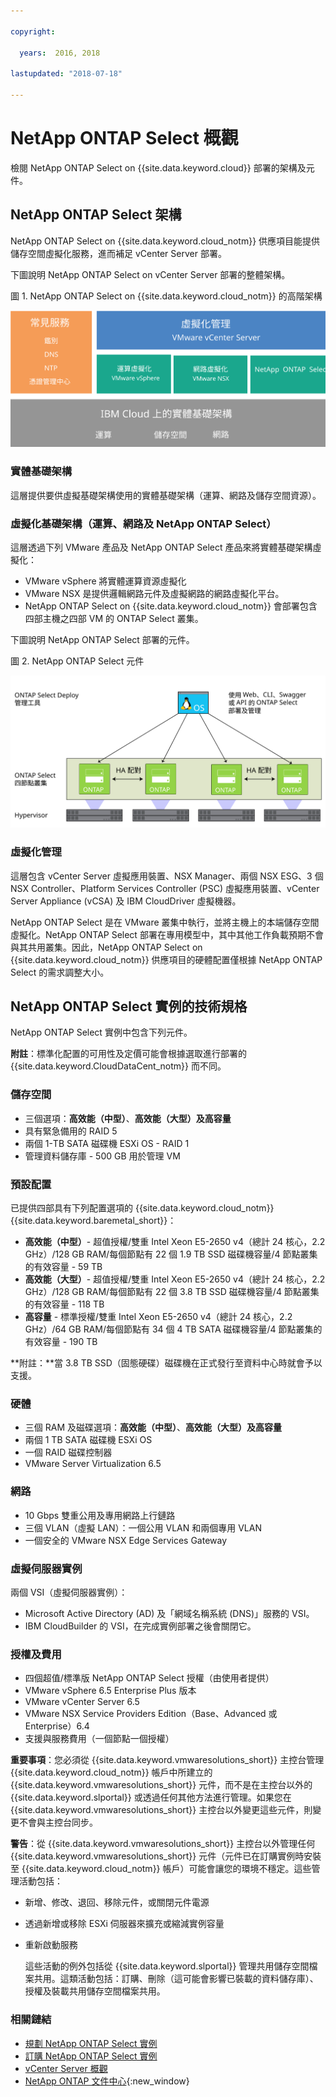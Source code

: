 ```yaml
---

copyright:

  years:  2016, 2018

lastupdated: "2018-07-18"

---
```


# NetApp ONTAP Select 概觀

檢閱 NetApp ONTAP Select on {{site.data.keyword.cloud}} 部署的架構及元件。

## NetApp ONTAP Select 架構

NetApp ONTAP Select on {{site.data.keyword.cloud_notm}} 供應項目能提供儲存空間虛擬化服務，進而補足 vCenter Server 部署。

下圖說明 NetApp ONTAP Select on vCenter Server 部署的整體架構。

圖 1. NetApp ONTAP Select on {{site.data.keyword.cloud_notm}} 的高階架構

![NetApp ONTAP Select 架構](np_architecture.svg "NetApp ONTAP Select on IBM Cloud 高階架構")

### 實體基礎架構

這層提供要供虛擬基礎架構使用的實體基礎架構（運算、網路及儲存空間資源）。

### 虛擬化基礎架構（運算、網路及 NetApp ONTAP Select）

這層透過下列 VMware 產品及 NetApp ONTAP Select 產品來將實體基礎架構虛擬化：
* VMware vSphere 將實體運算資源虛擬化
* VMware NSX 是提供邏輯網路元件及虛擬網路的網路虛擬化平台。
* NetApp ONTAP Select on {{site.data.keyword.cloud_notm}} 會部署包含四部主機之四部 VM 的 ONTAP Select 叢集。

下圖說明 NetApp ONTAP Select 部署的元件。

圖 2. NetApp ONTAP Select 元件

![NetApp ONTAP Select 元件](np_netappcomponents.svg "NetApp ONTAP Select 的元件")

### 虛擬化管理

這層包含 vCenter Server 虛擬應用裝置、NSX Manager、兩個 NSX ESG、3 個 NSX Controller、Platform Services Controller (PSC) 虛擬應用裝置、vCenter Server Appliance (vCSA) 及 IBM CloudDriver 虛擬機器。

NetApp ONTAP Select 是在 VMware 叢集中執行，並將主機上的本端儲存空間虛擬化。NetApp ONTAP Select 部署在專用模型中，其中其他工作負載預期不會與其共用叢集。因此，NetApp ONTAP Select on {{site.data.keyword.cloud_notm}} 供應項目的硬體配置僅根據 NetApp ONTAP Select 的需求調整大小。

## NetApp ONTAP Select 實例的技術規格

NetApp ONTAP Select 實例中包含下列元件。

**附註**：標準化配置的可用性及定價可能會根據選取進行部署的 {{site.data.keyword.CloudDataCent_notm}} 而不同。

### 儲存空間

* 三個選項：**高效能（中型）**、**高效能（大型）**及**高容量**
* 具有緊急備用的 RAID 5
* 兩個 1-TB SATA 磁碟機 ESXi OS - RAID 1
* 管理資料儲存庫 - 500 GB 用於管理 VM

### 預設配置

已提供四部具有下列配置選項的 {{site.data.keyword.cloud_notm}} {{site.data.keyword.baremetal_short}}：
* **高效能（中型）**- 超值授權/雙重 Intel Xeon E5-2650 v4（總計 24 核心，2.2 GHz）/128 GB RAM/每個節點有 22 個 1.9 TB SSD 磁碟機容量/4 節點叢集的有效容量 - 59 TB
* **高效能（大型）**- 超值授權/雙重 Intel Xeon E5-2650 v4（總計 24 核心，2.2 GHz）/128 GB RAM/每個節點有 22 個 3.8 TB SSD 磁碟機容量/4 節點叢集的有效容量 - 118 TB
* **高容量** - 標準授權/雙重 Intel Xeon E5-2650 v4（總計 24 核心，2.2 GHz）/64 GB RAM/每個節點有 34 個 4 TB SATA 磁碟機容量/4 節點叢集的有效容量 - 190 TB

**附註：**當 3.8 TB SSD（固態硬碟）磁碟機在正式發行至資料中心時就會予以支援。

### 硬體

* 三個 RAM 及磁碟選項：**高效能（中型）**、**高效能（大型）**及**高容量**
* 兩個 1 TB SATA 磁碟機 ESXi OS
* 一個 RAID 磁碟控制器
* VMware Server Virtualization 6.5

### 網路

* 10 Gbps 雙重公用及專用網路上行鏈路
* 三個 VLAN（虛擬 LAN）：一個公用 VLAN 和兩個專用 VLAN
* 一個安全的 VMware NSX Edge Services Gateway

### 虛擬伺服器實例

兩個 VSI（虛擬伺服器實例）：
* Microsoft Active Directory (AD) 及「網域名稱系統 (DNS)」服務的 VSI。
* IBM CloudBuilder 的 VSI，在完成實例部署之後會關閉它。

### 授權及費用

*  四個超值/標準版 NetApp ONTAP Select 授權（由使用者提供）
*  VMware vSphere 6.5 Enterprise Plus 版本
*  VMware vCenter Server 6.5
*  VMware NSX Service Providers Edition（Base、Advanced 或 Enterprise）6.4
*  支援與服務費用（一個節點一個授權）

**重要事項**：您必須從 {{site.data.keyword.vmwaresolutions_short}} 主控台管理 {{site.data.keyword.cloud_notm}} 帳戶中所建立的 {{site.data.keyword.vmwaresolutions_short}} 元件，而不是在主控台以外的 {{site.data.keyword.slportal}} 或透過任何其他方法進行管理。如果您在 {{site.data.keyword.vmwaresolutions_short}} 主控台以外變更這些元件，則變更不會與主控台同步。

**警告**：從 {{site.data.keyword.vmwaresolutions_short}} 主控台以外管理任何 {{site.data.keyword.vmwaresolutions_short}} 元件（元件已在訂購實例時安裝至 {{site.data.keyword.cloud_notm}} 帳戶）可能會讓您的環境不穩定。這些管理活動包括：
*  新增、修改、退回、移除元件，或關閉元件電源
*  透過新增或移除 ESXi 伺服器來擴充或縮減實例容量
*  重新啟動服務

   這些活動的例外包括從 {{site.data.keyword.slportal}} 管理共用儲存空間檔案共用。這類活動包括：訂購、刪除（這可能會影響已裝載的資料儲存庫）、授權及裝載共用儲存空間檔案共用。

### 相關鏈結

* [規劃 NetApp ONTAP Select 實例](np_planning.html)
* [訂購 NetApp ONTAP Select 實例](np_orderinginstances.html)
* [vCenter Server 概觀](../vcenter/vc_vcenterserveroverview.html)
* [NetApp ONTAP 文件中心](http://docs.netapp.com/ontap-9/index.jsp?topic=%2Fcom.netapp.doc.exp-clus-peer%2Fhome.html){:new_window}
